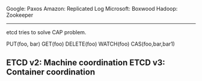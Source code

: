 Google: Paxos
Amazon: Replicated Log
Microsoft: Boxwood
Hadoop: Zookeeper

----------------------------------------------------------

etcd tries to solve CAP problem. 

PUT(foo, bar)
GET(foo)
DELETE(foo)
WATCH(foo)
CAS(foo,bar,bar1)

ETCD v2: Machine coordination
ETCD v3: Container coordination
----------------------------------------------------------



